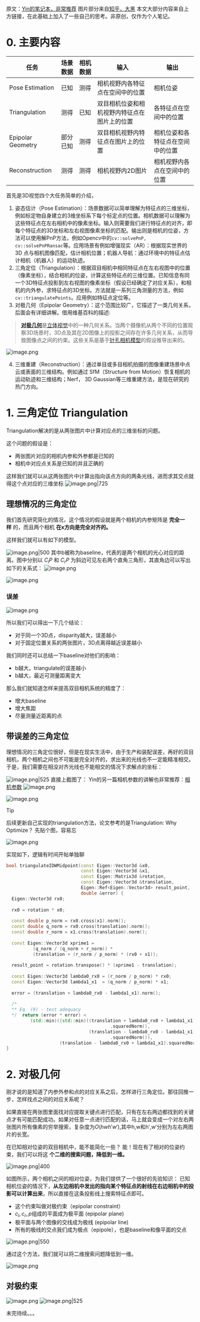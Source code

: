 原文：[Yin的笔记本，非常推荐](http://www.yindaheng98.top/%E5%9B%BE%E5%BD%A2%E5%AD%A6/%E5%8F%8C%E7%9B%AE%E7%9B%B8%E6%9C%BA.html#%E4%B8%89%E8%A7%92%E5%AE%9A%E4%BD%8D-triangulation)
图片部分来自[知乎，大黑](https://zhuanlan.zhihu.com/p/460119182)
本文大部分内容来自上方链接，在此基础上加入了一些自己的思考。非原创，仅作为个人笔记。
# 0. 主要内容

| 任务                | 场景数据 | 相机数据 | 输入                     | 输出               |
| ----------------- | ---- | ---- | ---------------------- | ---------------- |
| Pose Estimation   | 已知   | 测得   | 相机视野内各特征点在空间中的位置       | 相机位姿             |
| Triangulation     | 测得   | 已知   | 双目相机位姿和相机视野内特征点在图片上的位置 | 各特征点在空间中的位置      |
| Epipolar Geometry | 部分已知 | 测得   | 双目相机视野内特征点在图片上的位置      | 相机位姿和各特征点在空间中的位置 |
| Reconstruction    | 测得   | 测得   | 相机视野内2D图片              | 相机视野内各点在空间中的位置   |
首先是3D视觉四个大任务简单的介绍，

1. 姿态估计（Pose Estimation）：场景数据可以简单理解为特征点的三维坐标，例如标定物自身建立的3维坐标系下每个标定点的位置。相机数据可以理解为这些特征点在左右相机中的像素坐标。输入则需要我们进行特征点的对齐，即每个特征点的3D坐标和左右视图像素坐标的匹配。输出则是相机的位姿，方法可以使用解PnP方法，例如Opencv中的`cv::solvePnP, cv::solvePnPRansac`等。应用场景有例如增强现实（AR）：根据现实世界的 3D 点与相机图像匹配，估计相机位置；机器人导航：通过环境中的特征点估计相机（机器人）的运动轨迹。
2. 三角定位（Triangulation）：根据双目相机中相同特征点在左右视图中的位置（像素坐标），结合相机的位姿，计算这些特征点的三维位置。已知信息有同一个3D特征点投影到左右视图的像素坐标（假设已经确定了对应关系），和相机的内外参，求特征点的3D坐标。方法就是一系列三角测量的方法，例如`cv::triangulatePoints`。应用例如特征点定位等。
3. 对极几何（Epipolar Geometry）：这个范围比较广，它描述了一类几何关系，后面会有详细讲解。借用维基百科的描述:
>[**对极几何**](https://zh.wikipedia.org/zh-cn/%E5%AF%B9%E6%9E%81%E5%87%A0%E4%BD%95)是[立体视觉](https://zh.wikipedia.org/wiki/%E7%AB%8B%E4%BD%93%E8%A7%86%E8%A7%89 "立体视觉")中的一种几何关系。当两个摄像机从两个不同的位置观察3D场景时，3D点及其在2D图像上的投影之间存在许多几何关系，从而导致图像点之间的约束。这些关系是基于[针孔相机模型](https://zh.wikipedia.org/wiki/%E5%B0%8F%E5%AD%94%E6%88%90%E5%83%8F "小孔成像")的假设推导出来的。

![image.png](https://wwwhtblog-1309008871.cos.ap-beijing.myqcloud.com/blog/202411291458703.png?imageSlim)

4. 三维重建（Reconstruction）：通过单目或多目相机拍摄的图像重建场景中点云或表面的三维结构。例如通过 SfM（Structure from Motion）恢复相机的运动轨迹和三维结构；Nerf， 3D Gaussian等三维重建方法，是现在研究的热门方向。

# 1. 三角定位 Triangulation
Triangulation解决的是从两张图片中计算对应点的三维坐标的问题。

这个问题的假设是：

- 两张图片对应的相机内参和外参都是已知的
- 相机中对应点关系是已知的并且正确的

这样我们就可以从这两张图片中计算出指向该点方向的两条光线，进而求其交点就得这个点对应的三维坐标
![image.png|725](https://wwwhtblog-1309008871.cos.ap-beijing.myqcloud.com/blog/202411291521980.png?imageSlim)

## 理想情况的三角定位
我们首先研究简化的情况，这个情况的假设就是两个相机的内参矩阵是 **完全一样** 的，而且两个相机 **在x方向是完全对齐的。**

这样我们就可以有如下的模型。

![image.png|500](https://wwwhtblog-1309008871.cos.ap-beijing.myqcloud.com/blog/202411291524869.png?imageSlim)
其中b被称为baseline，代表的是两个相机的光心对应的距离。图中分别以 $C_lP$ 和 $C_rP$ 为斜边可见左右两个直角三角形，其直角边可以写出如下的关系式：
![image.png](https://wwwhtblog-1309008871.cos.ap-beijing.myqcloud.com/blog/202411291531173.png?imageSlim)

![image.png](https://wwwhtblog-1309008871.cos.ap-beijing.myqcloud.com/blog/202411291533115.png?imageSlim)

### 误差
![image.png](https://wwwhtblog-1309008871.cos.ap-beijing.myqcloud.com/blog/202411291536540.png?imageSlim)

所以我们可以得出一下几个结论：

- 对于同一个3D点，disparity越大，误差越小
- 对于固定位置关系的两张图片，3D点离得越近误差越小

我们同时还可以总结一下baseline对他们的影响：

- b越大，triangulate的误差越小
- b越大，最近可测量距离变大

那么我们就知道怎样来提高双目相机系统的精度了：

- 增大baseline
- 增大焦距
- 尽量测量近距离的点

## 带误差的三角定位

理想情况的三角定位很好，但是在现实生活中，由于生产和装配误差，再好的双目相机，两个相机之间也不可能是完全对齐的，求出来的光线也不一定能精准相交。于是，我们需要在相没对齐光线也不能相交的情况下求解点的坐标：

![image.png|525](https://wwwhtblog-1309008871.cos.ap-beijing.myqcloud.com/blog/202411291543963.png?imageSlim)
直接上截图了：
Yin的另一篇相机参数的讲解也非常推荐：[相机参数](http://www.yindaheng98.top/%E5%9B%BE%E5%BD%A2%E5%AD%A6/%E7%9B%B8%E6%9C%BA%E5%8F%82%E6%95%B0%E4%B8%8E%E5%9D%90%E6%A0%87%E7%B3%BB%E5%8F%98%E6%8D%A2.html#%E6%80%BB%E4%BD%93%E6%A6%82%E8%A7%88)
![image.png](https://wwwhtblog-1309008871.cos.ap-beijing.myqcloud.com/blog/202411291552295.png?imageSlim)

![image.png](https://wwwhtblog-1309008871.cos.ap-beijing.myqcloud.com/blog/202411291553356.png?imageSlim)
>[!TIP]
后续更新自己实现的triangulation方法，论文参考的是Triangulation: Why Optimize？
先贴个图，容易忘

![image.png](https://wwwhtblog-1309008871.cos.ap-beijing.myqcloud.com/blog/202411291732369.png?imageSlim)

实现如下，逻辑有时间开帖单独聊

```c++
bool triangulateIDWMidpoint(const Eigen::Vector3d &x0,  
                            const Eigen::Vector3d &x1,  
                            const Eigen::Matrix3d &rotation,  
                            const Eigen::Vector3d &translation,  
                            Eigen::Ref<Eigen::Vector3d> result_point,  
                            double &error) {  
  Eigen::Vector3d rx0;  
  
  rx0 = rotation * x0;  
  
  const double p_norm = rx0.cross(x1).norm();  
  const double q_norm = rx0.cross(translation).norm();  
  const double r_norm = x1.cross(translation).norm();  
  
  const Eigen::Vector3d xprime1 =  
          (q_norm / (q_norm + r_norm)) *  
          (translation + (r_norm / p_norm) * (rx0 + x1));  
  
  result_point = rotation.transpose() * (xprime1 - translation);  
  
  const Eigen::Vector3d lambda0_rx0 = (r_norm / p_norm) * rx0;  
  const Eigen::Vector3d lambda1_x1  = (q_norm / p_norm) * x1;  
  
  error = (translation + lambda0_rx0 - lambda1_x1).norm();  
  
  /*  
  ** Eq. (9) - test adequacy  
  */  return (error * error) <  
         (std::min)((std::min)((translation + lambda0_rx0 + lambda1_x1)  
                                       .squaredNorm(),  
                               (translation - lambda0_rx0 - lambda1_x1)  
                                       .squaredNorm()),  
                    (translation - lambda0_rx0 + lambda1_x1).squaredNorm());  
}
```

# 2. 对极几何
刚才说的是知道了内参外参和点的对应关系之后，怎样进行三角定位。那往回推一步，怎样找点之间的对应关系呢？

如果直接在两张图里面找对应提取关键点进行匹配，只有在左右两边都找到的关键点才有可能匹配成功。如果对任意一点进行匹配的话，马上就会变成一个对左右两张图片所有像素的穷举搜索，复杂度为$O(hwh'w')$,其中h,w和h′,w′分别为左右两图片的长宽。

在已知相对位姿的双目相机中，能不能简化一些？ 能！现在有了相对的位姿约束，我们可以将这 **个二维的搜索问题，降低到一维。**

![image.png|400](https://wwwhtblog-1309008871.cos.ap-beijing.myqcloud.com/blog/202411291738544.png?imageSlim)

如图所示，两个相机之间的相对位姿，为我们提供了一个很好的先验知识： 已知相机位姿的情况下，**从左边相机中发出的指向某个特征点的射线在右边相机中的投影可以计算出来**，所以直接在这条投影线上搜索特征点即可。

- 这个约束叫做对极约束（epipolar constraint）
- $c_l, c_r, p$组成的平面成为极平面 (epipolar plane)
- 极平面与两个图像的交线成为极线 (epipolar line)
- 所有的极线的交点我们成为极点（epipole），也是baseline和像平面的交点

![image.png|550](https://wwwhtblog-1309008871.cos.ap-beijing.myqcloud.com/blog/202411291741667.png?imageSlim)

通过这个方法，我们就可以将二维搜索问题降低到一维。

![image.png](https://wwwhtblog-1309008871.cos.ap-beijing.myqcloud.com/blog/202411291742484.png?imageSlim)

## 对极约束
![image.png](https://wwwhtblog-1309008871.cos.ap-beijing.myqcloud.com/blog/202411291750702.png?imageSlim)
![image.png|525](https://wwwhtblog-1309008871.cos.ap-beijing.myqcloud.com/blog/202411291751867.png?imageSlim)

未完待续。。。
